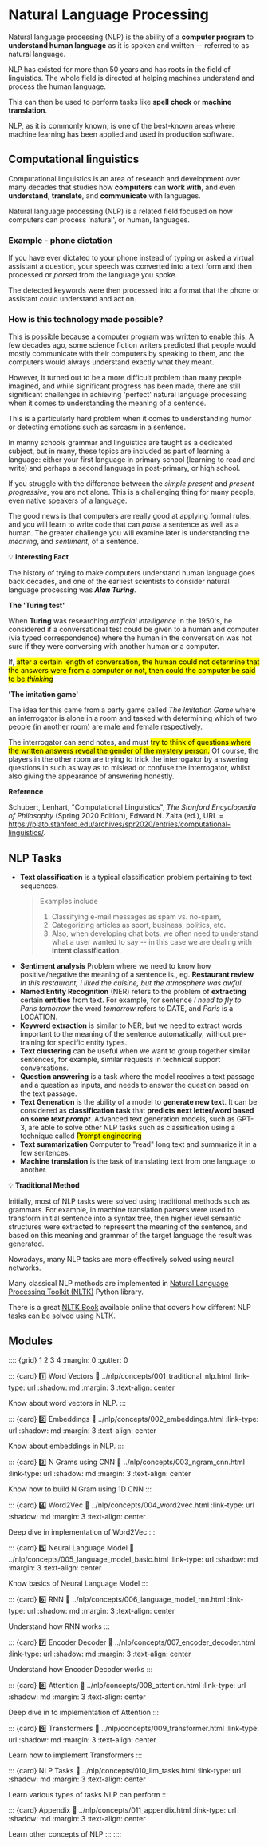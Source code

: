 # Natural Language Processing

Natural language processing (NLP) is the ability of a **computer program** to **understand human language** as it is spoken and written -- referred to as natural language. 

NLP has existed for more than 50 years and has roots in the field of linguistics. The whole field is directed at helping machines understand and process the human language. 

This can then be used to perform tasks like **spell check** or **machine translation**.

NLP, as it is commonly known, is one of the best-known areas where machine learning has been applied and used in production software.

## Computational linguistics

Computational linguistics is an area of research and development over many decades that studies how **computers** can **work with**, and even **understand**, **translate**, and **communicate** with languages. 

Natural language processing (NLP) is a related field focused on how computers can process 'natural', or human, languages.

### Example - phone dictation

If you have ever dictated to your phone instead of typing or asked a virtual assistant a question, your speech was converted into a text form and then processed or *parsed* from the language you spoke. 

The detected keywords were then processed into a format that the phone or assistant could understand and act on.


### How is this technology made possible?

This is possible because a computer program was written to enable this. A few decades ago, some science fiction writers predicted that people would mostly communicate with their computers by speaking to them, and the computers would always understand exactly what they meant. 

However, it turned out to be a more difficult problem than many people imagined, and while significant progress has been made, there are still significant challenges in achieving 'perfect' natural language processing when it comes to understanding the meaning of a sentence. 

This is a particularly hard problem when it comes to understanding humor or detecting emotions such as sarcasm in a sentence.

In manny schools grammar and linguistics are taught as a dedicated subject, but in many, these topics are included as part of learning a language: either your first language in primary school (learning to read and write) and perhaps a second language in post-primary, or high school.

If you struggle with the difference between the *simple present* and *present progressive*, you are not alone. This is a challenging thing for many people, even native speakers of a language. 

The good news is that computers are really good at applying formal rules, and you will learn to write code that can *parse* a sentence as well as a human. The greater challenge you will examine later is understanding the *meaning*, and *sentiment*, of a sentence.

<div class="alert alert-info alert-block">

💡 **Interesting Fact**

The history of trying to make computers understand human language goes back decades, and one of the earliest scientists to consider natural language processing was ***Alan Turing***. 

**The 'Turing test'**
 
When **Turing** was researching *artificial intelligence* in the 1950's, he considered if a conversational test could be given to a human and computer (via typed correspondence) where the human in the conversation was not sure if they were conversing with another human or a computer.

If, <mark>after a certain length of conversation, the human could not determine that the answers were from a computer or not, then could the computer be said to be *thinking* </mark>

**'The imitation game'**

The idea for this came from a party game called *The Imitation Game* where an interrogator is alone in a room and tasked with determining which of two people (in another room) are male and female respectively. 
 
The interrogator can send notes, and must <mark>try to think of questions where the written answers reveal the gender of the mystery person.</mark> Of course, the players in the other room are trying to trick the interrogator by answering questions in such as way as to mislead or confuse the interrogator, whilst also giving the appearance of answering honestly.

**Reference**

Schubert, Lenhart, "Computational Linguistics", *The Stanford Encyclopedia of Philosophy* (Spring 2020 Edition), Edward N. Zalta (ed.), URL = <https://plato.stanford.edu/archives/spr2020/entries/computational-linguistics/>.

</div>

## NLP Tasks

* **Text classification** is a typical classification problem pertaining to text sequences. 
  > Examples include 
  > 1. Classifying e-mail messages as spam vs. no-spam, 
  > 2. Categorizing articles as sport, business, politics, etc. 
  > 3. Also, when developing chat bots, we often need to understand what a user wanted to say -- in this case we are dealing with **intent classification**. 
* **Sentiment analysis** Problem where we need to know how positive/negative the meaning of a sentence is., eg. **Restaurant review** *In this restaurant, I liked the cuisine, but the atmosphere was awful*.
* **Named Entity Recognition** (NER) refers to the problem of **extracting** certain **entities** from text. For example, for sentence *I need to fly to Paris tomorrow* the word *tomorrow* refers to DATE, and *Paris* is a LOCATION.  
* **Keyword extraction** is similar to NER, but we need to extract words important to the meaning of the sentence automatically, without pre-training for specific entity types.
* **Text clustering** can be useful when we want to group together similar sentences, for example, similar requests in technical support conversations.
* **Question answering** is a task where the model receives a text passage and a question as inputs, and needs to answer the question based on the text passage.
* **Text Generation** is the ability of a model to **generate new text**. It can be considered as **classification task** that **predicts next letter/word based on some *text prompt***. Advanced text generation models, such as GPT-3, are able to solve other NLP tasks such as classification using a technique called <mark>Prompt engineering</mark>
* **Text summarization** Computer to "read" long text and summarize it in a few sentences.
* **Machine translation** is the task of translating text from one language to another.

<div class="alert alert-info alert-block">

💡 **Traditional Method**

Initially, most of NLP tasks were solved using traditional methods such as grammars. For example, in machine translation parsers were used to transform initial sentence into a syntax tree, then higher level semantic structures were extracted to represent the meaning of the sentence, and based on this meaning and grammar of the target language the result was generated.

Nowadays, many NLP tasks are more effectively solved using neural networks.

Many classical NLP methods are implemented in [Natural Language Processing Toolkit (NLTK)](https://www.nltk.org) Python library. 

There is a great [NLTK Book](https://www.nltk.org/book/) available online that covers how different NLP tasks can be solved using NLTK.

</div>

## Modules

:::: {grid} 1 2 3 4
:margin: 0
:gutter: 0

::: {card} 1️⃣ Word Vectors
:link: ../nlp/concepts/001_traditional_nlp.html
:link-type: url
:shadow: md
:margin: 3
:text-align: center

Know about word vectors in NLP.
:::

::: {card} 2️⃣ Embeddings
:link: ../nlp/concepts/002_embeddings.html
:link-type: url
:shadow: md
:margin: 3
:text-align: center

Know about embeddings in NLP.
:::

::: {card} 3️⃣ N Grams using CNN
:link: ../nlp/concepts/003_ngram_cnn.html
:link-type: url
:shadow: md
:margin: 3
:text-align: center

Know how to build N Gram using 1D CNN
:::

::: {card} 4️⃣ Word2Vec
:link: ../nlp/concepts/004_word2vec.html
:link-type: url
:shadow: md
:margin: 3
:text-align: center

Deep dive in implementation of Word2Vec
:::

::: {card} 5️⃣ Neural Language Model
:link: ../nlp/concepts/005_language_model_basic.html
:link-type: url
:shadow: md
:margin: 3
:text-align: center

Know basics of Neural Language Model
:::

::: {card} 6️⃣ RNN
:link: ../nlp/concepts/006_language_model_rnn.html
:link-type: url
:shadow: md
:margin: 3
:text-align: center

Understand how RNN works
:::

::: {card} 7️⃣ Encoder Decoder
:link: ../nlp/concepts/007_encoder_decoder.html
:link-type: url
:shadow: md
:margin: 3
:text-align: center

Understand how Encoder Decoder works
:::

::: {card} 8️⃣ Attention
:link: ../nlp/concepts/008_attention.html
:link-type: url
:shadow: md
:margin: 3
:text-align: center

Deep dive in to implementation of Attention
:::

::: {card} 9️⃣ Transformers
:link: ../nlp/concepts/009_transformer.html
:link-type: url
:shadow: md
:margin: 3
:text-align: center

Learn how to implement Transformers
:::

::: {card} NLP Tasks
:link: ../nlp/concepts/010_llm_tasks.html
:link-type: url
:shadow: md
:margin: 3
:text-align: center

Learn various types of tasks NLP can perform
:::

::: {card} Appendix
:link: ../nlp/concepts/011_appendix.html
:link-type: url
:shadow: md
:margin: 3
:text-align: center

Learn other concepts of NLP
:::
::::

